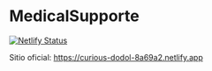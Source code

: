 # MedicalSupporte
[![Netlify Status](https://api.netlify.com/api/v1/badges/4e5ed113-4acd-4a40-b693-dca11572f6cc/deploy-status)](https://app.netlify.com/projects/curious-dodol-8a69a2/deploys)

Sitio oficial: https://curious-dodol-8a69a2.netlify.app

